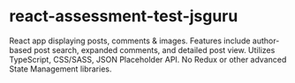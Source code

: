 # react-assessment-test-jsguru
React app displaying posts, comments &amp; images. Features include author-based post search, expanded comments, and detailed post view. Utilizes TypeScript, CSS/SASS, JSON Placeholder API. No Redux or other advanced State Management libraries.

